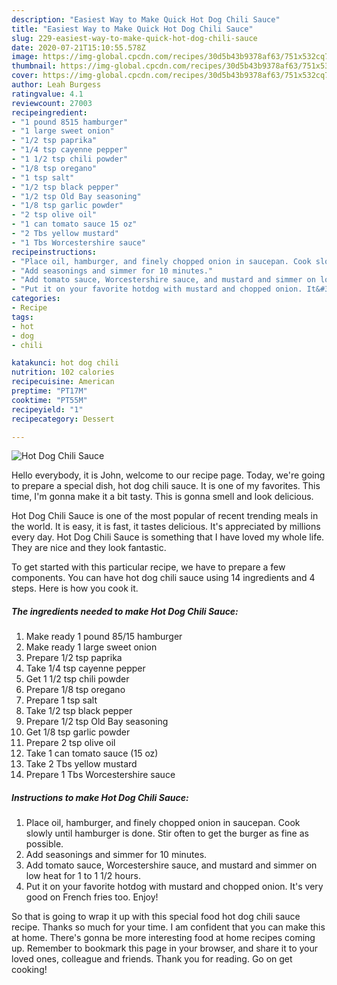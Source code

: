 ```yaml
---
description: "Easiest Way to Make Quick Hot Dog Chili Sauce"
title: "Easiest Way to Make Quick Hot Dog Chili Sauce"
slug: 229-easiest-way-to-make-quick-hot-dog-chili-sauce
date: 2020-07-21T15:10:55.578Z
image: https://img-global.cpcdn.com/recipes/30d5b43b9378af63/751x532cq70/hot-dog-chili-sauce-recipe-main-photo.jpg
thumbnail: https://img-global.cpcdn.com/recipes/30d5b43b9378af63/751x532cq70/hot-dog-chili-sauce-recipe-main-photo.jpg
cover: https://img-global.cpcdn.com/recipes/30d5b43b9378af63/751x532cq70/hot-dog-chili-sauce-recipe-main-photo.jpg
author: Leah Burgess
ratingvalue: 4.1
reviewcount: 27003
recipeingredient:
- "1 pound 8515 hamburger"
- "1 large sweet onion"
- "1/2 tsp paprika"
- "1/4 tsp cayenne pepper"
- "1 1/2 tsp chili powder"
- "1/8 tsp oregano"
- "1 tsp salt"
- "1/2 tsp black pepper"
- "1/2 tsp Old Bay seasoning"
- "1/8 tsp garlic powder"
- "2 tsp olive oil"
- "1 can tomato sauce 15 oz"
- "2 Tbs yellow mustard"
- "1 Tbs Worcestershire sauce"
recipeinstructions:
- "Place oil, hamburger, and finely chopped onion in saucepan. Cook slowly until hamburger is done. Stir often to get the burger as fine as possible."
- "Add seasonings and simmer for 10 minutes."
- "Add tomato sauce, Worcestershire sauce, and mustard and simmer on low heat for 1 to 1 1/2 hours."
- "Put it on your favorite hotdog with mustard and chopped onion. It&#39;s very good on French fries too. Enjoy!"
categories:
- Recipe
tags:
- hot
- dog
- chili

katakunci: hot dog chili 
nutrition: 102 calories
recipecuisine: American
preptime: "PT17M"
cooktime: "PT55M"
recipeyield: "1"
recipecategory: Dessert

---
```



![Hot Dog Chili Sauce](https://img-global.cpcdn.com/recipes/30d5b43b9378af63/751x532cq70/hot-dog-chili-sauce-recipe-main-photo.jpg)

Hello everybody, it is John, welcome to our recipe page. Today, we're going to prepare a special dish, hot dog chili sauce. It is one of my favorites. This time, I'm gonna make it a bit tasty. This is gonna smell and look delicious.

Hot Dog Chili Sauce is one of the most popular of recent trending meals in the world. It is easy, it is fast, it tastes delicious. It's appreciated by millions every day. Hot Dog Chili Sauce is something that I have loved my whole life. They are nice and they look fantastic.




To get started with this particular recipe, we have to prepare a few components. You can have hot dog chili sauce using 14 ingredients and 4 steps. Here is how you cook it.

<!--inarticleads1-->

##### The ingredients needed to make Hot Dog Chili Sauce:

1. Make ready 1 pound 85/15 hamburger
1. Make ready 1 large sweet onion
1. Prepare 1/2 tsp paprika
1. Take 1/4 tsp cayenne pepper
1. Get 1 1/2 tsp chili powder
1. Prepare 1/8 tsp oregano
1. Prepare 1 tsp salt
1. Take 1/2 tsp black pepper
1. Prepare 1/2 tsp Old Bay seasoning
1. Get 1/8 tsp garlic powder
1. Prepare 2 tsp olive oil
1. Take 1 can tomato sauce (15 oz)
1. Take 2 Tbs yellow mustard
1. Prepare 1 Tbs Worcestershire sauce




<!--inarticleads2-->

##### Instructions to make Hot Dog Chili Sauce:

1. Place oil, hamburger, and finely chopped onion in saucepan. Cook slowly until hamburger is done. Stir often to get the burger as fine as possible.
1. Add seasonings and simmer for 10 minutes.
1. Add tomato sauce, Worcestershire sauce, and mustard and simmer on low heat for 1 to 1 1/2 hours.
1. Put it on your favorite hotdog with mustard and chopped onion. It&#39;s very good on French fries too. Enjoy!




So that is going to wrap it up with this special food hot dog chili sauce recipe. Thanks so much for your time. I am confident that you can make this at home. There's gonna be more interesting food at home recipes coming up. Remember to bookmark this page in your browser, and share it to your loved ones, colleague and friends. Thank you for reading. Go on get cooking!
